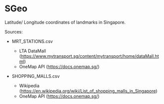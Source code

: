 # SGeo
Latitude/ Longitude coordinates of landmarks in Singapore.

Sources:
* MRT_STATIONS.csv
  * LTA DataMall (https://www.mytransport.sg/content/mytransport/home/dataMall.html)
  * OneMap API (https://docs.onemap.sg/)

* SHOPPING_MALLS.csv
  * Wikipedia (https://en.wikipedia.org/wiki/List_of_shopping_malls_in_Singapore)
  * OneMap API (https://docs.onemap.sg/)
